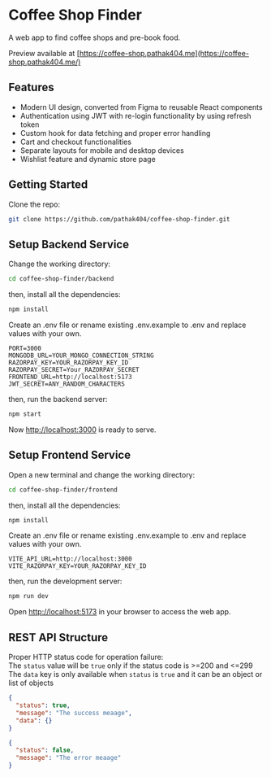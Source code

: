 # Coffee Shop Finder
A web app to find coffee shops and pre-book food.

Preview available at [https://coffee-shop.pathak404.me](https://coffee-shop.pathak404.me/)




## Features
- Modern UI design, converted from Figma to reusable React components
- Authentication using JWT with re-login functionality by using refresh token
- Custom hook for data fetching and proper error handling
- Cart and checkout functionalities
- Separate layouts for mobile and desktop devices
- Wishlist feature and dynamic store page



## Getting Started

Clone the repo:
```bash
git clone https://github.com/pathak404/coffee-shop-finder.git
```


## Setup Backend Service
Change the working directory:
```bash
cd coffee-shop-finder/backend
```

then, install all the dependencies:

```bash
npm install
```

Create an .env file or rename existing .env.example to .env and replace values with your own.
```env
PORT=3000
MONGODB_URL=YOUR_MONGO_CONNECTION_STRING
RAZORPAY_KEY=YOUR_RAZORPAY_KEY_ID
RAZORPAY_SECRET=Your_RAZORPAY_SECRET
FRONTEND_URL=http://localhost:5173
JWT_SECRET=ANY_RANDOM_CHARACTERS
```

then, run the backend server:

```bash
npm start
```

Now [http://localhost:3000](http://localhost:3000) is ready to serve.


## Setup Frontend Service
Open a new terminal and change the working directory:
```bash
cd coffee-shop-finder/frontend
```

then, install all the dependencies:

```bash
npm install
```

Create an .env file or rename existing .env.example to .env and replace values with your own.
```env
VITE_API_URL=http://localhost:3000
VITE_RAZORPAY_KEY=YOUR_RAZORPAY_KEY_ID
```

then, run the development server:

```bash
npm run dev
```

Open [http://localhost:5173](http://localhost:5173) in your browser to access the web app.


## REST API Structure

Proper HTTP status code for operation failure:\
The `status` value will be `true` only if the status code is >=200 and <=299 \
The `data` key is only available when `status` is `true` and it can be an object or list of objects

```json
{
  "status": true,
  "message": "The success meaage",
  "data": {}
}
```

```json
{
  "status": false,
  "message": "The error meaage"
}
```

